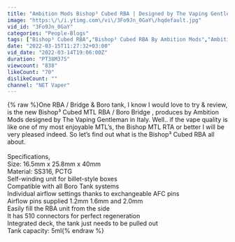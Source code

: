 ```yaml
---
title: "Ambition Mods Bishop³ Cubed RBA | Designed by The Vaping Gentleman Club | High End quality!!"
image: "https:\/\/i.ytimg.com\/vi\/3Fo9Jn_0GaY\/hqdefault.jpg"
vid_id: "3Fo9Jn_0GaY"
categories: "People-Blogs"
tags: ["Bishop³ Cubed RBA","Bishop³ Cubed RBA By Ambition Mods","Ambition Mods Bishop RBA"]
date: "2022-03-15T11:27:32+03:00"
vid_date: "2022-03-14T19:06:00Z"
duration: "PT38M37S"
viewcount: "838"
likeCount: "70"
dislikeCount: ""
channel: "NET Vaper"
---
```

{% raw %}One RBA / Bridge &amp; Boro tank, I know I would love to try &amp; review, is the new Bishop³ Cubed MTL RBA / Boro Bridge , produces by Ambition Mods designed by The Vaping Gentleman in Italy. Well.. if the vape quality is like one of my most enjoyable MTL’s, the Bishop MTL RTA or better I will be very pleased indeed. So let’s find out what is the Bishop³ Cubed RBA all about.<br /><br />Specifications,<br /> Size: 16.5mm x 25.8mm x 40mm<br />Material: SS316, PCTG<br />Self-winding unit for billet-style boxes<br />Compatible with all Boro Tank systems<br />Individual airflow settings thanks to exchangeable AFC pins<br />Airflow pins supplied 1.2mm 1.6mm and 2.0mm<br />Easily fill the RBA unit from the side<br />It has 510 connectors for perfect regeneration<br />Integrated deck, the tank just needs to be pulled out<br />Tank capacity: 5ml{% endraw %}
